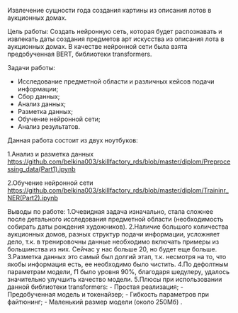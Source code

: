 Извлечение сущности года создания картины из описания лотов в аукционных домах.

Цель работы:
Создать нейронную сеть, которая будет распознавать и извлекать даты создания предметов арт искусства из описания лота в аукционных домах. В качестве нейронной сети была взята предобученная BERT, библиотеки transformers.

Задачи работы:
 - Исследование предметной области и различных кейсов подачи информации;
 - Сбор данных;
 - Анализ данных;
 - Разметка данных;
 - Обучение нейронной сети;
 - Анализ результатов.

Данная работа состоит из двух ноутбуков:

1.Анализ и разметка данных
	https://github.com/belkina003/skillfactory_rds/blob/master/diplom/Preprocessing_data(Part1).ipynb
	
2.Обучение нейронной сети
	https://github.com/belkina003/skillfactory_rds/blob/master/diplom/Traininr_NER(Part2).ipynb
	
Выводы по работе:
1.Очевидная задача изначально, стала сложнее после детального исследования предметной области (необходимость собирать даты рождения художников).
2.Наличие большого количества аукционных домов, разных структур подачи информации, усложняет дело, т.к. в тренировочны данные необходимо включать примеры из большинства из них. Сейчас у нас больше 20, но будет еще больше.
    3.Разметка данных это самый был долгий этап, т.к. несмотря на то, что якобы информация есть, ее необходимо было чистить.
    4.По дефолтным параметрам модели, f1 было уровня 90%, благодаря шедулеру, удалось значительно улучшить качество модели.
    5.Плюсы при использовании данной библиотеки transformers:
        - Простая реализация;
        - Предобученная модель и токенайзер;
        - Гибкость параметров при файтюнинг;
        - Маленький размер модели (около 250Мб) .
	
